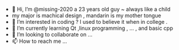 - 👋 Hi, I’m @missing-2020 a 23 years old guy ~  always like a child
-   my major is machical design , mandarin is my mother tongue
- 👀 I’m interested in coding ? I  used to believe it when in college .
- 🌱 I’m currently learning Qt ,linux programming , ... , and basic cpp
- 💞️ I’m looking to collaborate on ...
- 📫 How to reach me ...

<!---
missing-2020/missing-2020 is a ✨ special ✨ repository because its `README.md` (this file) appears on your GitHub profile.
You can click the Preview link to take a look at your changes.
--->
